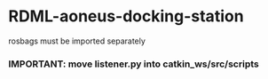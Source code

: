 # RDML-aoneus-docking-station
rosbags must be imported separately

### IMPORTANT: move listener.py into catkin_ws/src/scripts
